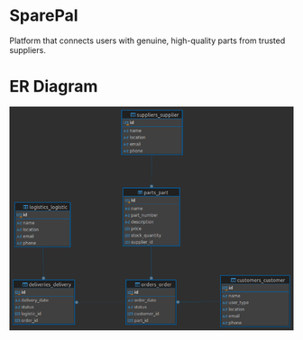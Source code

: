 # SparePal
Platform that connects users with genuine, high-quality parts from trusted suppliers.

# ER Diagram
![ER Diagram](./spare-pal/static/img/ERDiagram.png)
